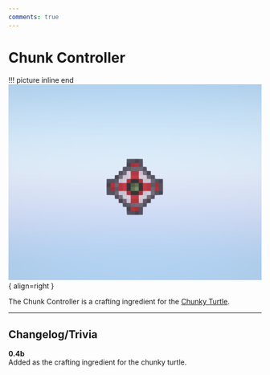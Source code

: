 ```yaml
---
comments: true
---
```


# Chunk Controller

!!! picture inline end
    ![!Image of the Chunk Controller item](/../assets/images/previews/chunk_controller.png){ align=right }

The Chunk Controller is a crafting ingredient for the [Chunky Turtle](../turtles/chunky_turtle.md).

<p class="picture-spacing" style="--ps:7.6rem;"></p>

---

## Changelog/Trivia

**0.4b**  
Added as the crafting ingredient for the chunky turtle.
